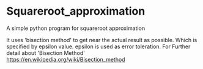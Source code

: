 # Squareroot_approximation
A simple python program for squareroot approximation

It uses 'bisection method' to get near the actual result as possible.
Which is specified by epsilon value. epsilon is used as error toleration.
For Further detail about 'Bisection Method'
https://en.wikipedia.org/wiki/Bisection_method
 
